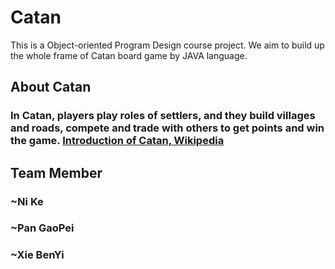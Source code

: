 # Catan
This is a Object-oriented Program Design course project. We aim to build up the whole frame of Catan board game by JAVA language.
## About Catan
### In Catan, players play roles of settlers, and they build villages and roads, compete and trade with others to get points and win the game.  [Introduction of Catan, Wikipedia](https://en.wikipedia.org/wiki/Catan)
##  Team Member
### ~Ni Ke
### ~Pan GaoPei
### ~Xie BenYi
